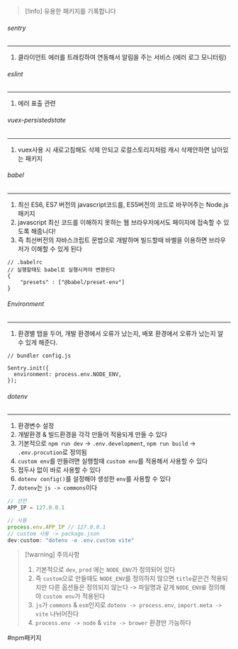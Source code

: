 
>[!info] 유용한 패키지를 기록합니다


###### sentry
---
1. 클라이언트 에러를 트래킹하여  연동해서 알림을 주는 서비스 (에러 로그 모니터링)


###### eslint
---
1. 에러 표출 관련


###### vuex-persistedstate
---
1. vuex사용 시 새로고침해도 삭제 안되고 로컬스토리지처럼 캐시 삭제안하면 남아있는 패키지


###### babel
---
1. 최신 ES6, ES7 버전의 javascript코드를, ES5버전의 코드로 바꾸어주는 Node.js 패키지
2. javascript 최신 코드를 이해하지 못하는 웹 브라우저에서도 페이지에 접속할 수 있도록 해줍니다!
3. 즉 최선버전의 자바스크립트 문법으로 개발하며 빌드할때 바벨을 이용하면 브라우저가 이해할 수 있게 된다

```
// .babelrc
// 실행할때도 babel로 실행시켜야 변환된다
{
	"presets" : ["@babel/preset-env"]
}
```


###### Environment
---
1. 환경별 탭을 두어, 개발 환경에서 오류가 났는지, 배포 환경에서 오류가 났는지 알 수 있게 해준다.

```
// bundler config.js

Sentry.init({
  environment: process.env.NODE_ENV,
});
```


###### dotenv
---
1. 환경변수 설정
2. 개발환경 & 빌드환경을 각각 만들어 적용되게 만들 수 있다
3. 기본적으로 `npm run dev` -> `.env.development`, `npm run build` -> `.env.procution`로 정의됨
4. `custom env`를 만들려면 실행할때 `custom env`를 적용해서 사용할 수 있다
5. 접두사 없이 바로 사용할 수 있다
6. `dotenv config()`를 설정해야 생성한 `env`를 사용할 수 있다
7. `dotenv`는 `js -> commons`이다

```js
// 선언
APP_IP = 127.0.0.1

// 사용
process.env.APP_IP // 127.0.0.1
// custom 사용 -> package.json
dev:custom: "dotenv -e .env.custom vite"
```

>[!warning] 주의사항
>1. 기본적으로 `dev`, `prod` 에는 `NODE_ENV`가 정의되어 있다 
>2. 즉 `custom`으로 만들때도 `NODE_ENV`를 정의하지 않으면 `title`같은건 적용되지만 다른 옵션들은 정의되지 않는다 -> 파일명과 같게 `NODE_ENV를` 정의해야 `custom env`가 적용된다
>3. `js`가 `commons` & `esm`인지로 `dotenv -> process.env`, `import.meta -> vite` 나뉘어진다
>4. `process.env -> node` & `vite -> brower` 환경만 가능하다

#npm패키지 